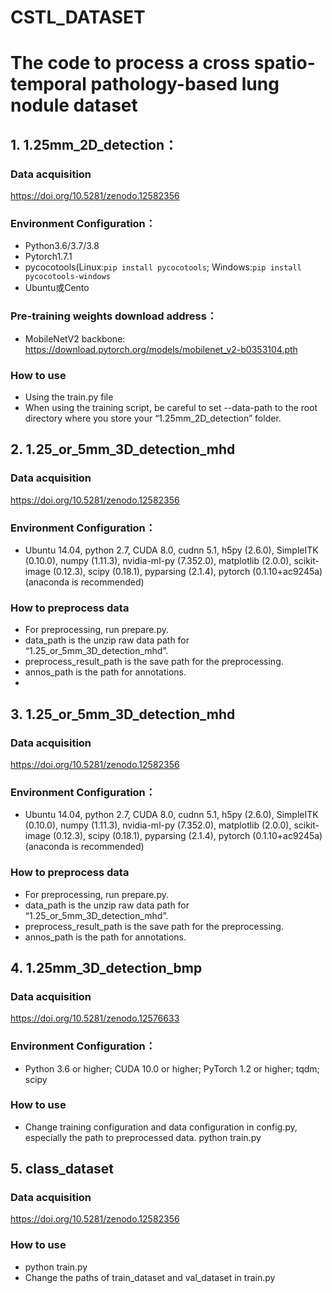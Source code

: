 # CSTL_DATASET

# The code to process a cross spatio-temporal pathology-based lung nodule dataset

## 1. 1.25mm_2D_detection：
### Data acquisition
https://doi.org/10.5281/zenodo.12582356

### Environment Configuration：
* Python3.6/3.7/3.8
* Pytorch1.7.1
* pycocotools(Linux:`pip install pycocotools`; Windows:`pip install pycocotools-windows`
* Ubuntu或Cento

### Pre-training weights download address：
* MobileNetV2 backbone: https://download.pytorch.org/models/mobilenet_v2-b0353104.pth

### How to use
* Using the train.py file
* When using the training script, be careful to set --data-path to the root directory where you store your “1.25mm_2D_detection” folder.


## 2.  1.25_or_5mm_3D_detection_mhd
### Data acquisition
https://doi.org/10.5281/zenodo.12582356

### Environment Configuration：
*  Ubuntu 14.04, python 2.7, CUDA 8.0, cudnn 5.1, h5py (2.6.0), SimpleITK (0.10.0), numpy (1.11.3), nvidia-ml-py (7.352.0), matplotlib (2.0.0), scikit-image (0.12.3), scipy (0.18.1), pyparsing (2.1.4), pytorch (0.1.10+ac9245a) (anaconda is recommended)

### How to preprocess data
* For preprocessing, run prepare.py.
* data_path is the unzip raw data path for “1.25_or_5mm_3D_detection_mhd”.
* preprocess_result_path is the save path for the preprocessing.
* annos_path is the path for annotations.
* 

## 3.  1.25_or_5mm_3D_detection_mhd
### Data acquisition
https://doi.org/10.5281/zenodo.12582356

### Environment Configuration：
*  Ubuntu 14.04, python 2.7, CUDA 8.0, cudnn 5.1, h5py (2.6.0), SimpleITK (0.10.0), numpy (1.11.3), nvidia-ml-py (7.352.0), matplotlib (2.0.0), scikit-image (0.12.3), scipy (0.18.1), pyparsing (2.1.4), pytorch (0.1.10+ac9245a) (anaconda is recommended)

### How to preprocess data
* For preprocessing, run prepare.py.
* data_path is the unzip raw data path for “1.25_or_5mm_3D_detection_mhd”.
* preprocess_result_path is the save path for the preprocessing.
* annos_path is the path for annotations.

## 4.  1.25mm_3D_detection_bmp
### Data acquisition
https://doi.org/10.5281/zenodo.12576633

### Environment Configuration：
* Python 3.6 or higher; CUDA 10.0 or higher; PyTorch 1.2 or higher; tqdm; scipy

### How to use
* Change training configuration and data configuration in config.py, especially the path to preprocessed data.
 python train.py

## 5.  class_dataset
### Data acquisition
https://doi.org/10.5281/zenodo.12582356

### How to use
* python train.py
* Change the paths of train_dataset and val_dataset in train.py


